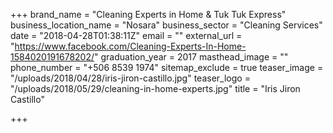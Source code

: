 +++
brand_name = "Cleaning Experts in Home & Tuk Tuk Express"
business_location_name = "Nosara"
business_sector = "Cleaning Services"
date = "2018-04-28T01:38:11Z"
email = ""
external_url = "https://www.facebook.com/Cleaning-Experts-In-Home-1584020191678202/"
graduation_year = 2017
masthead_image = ""
phone_number = "+506 8539 1974"
sitemap_exclude = true
teaser_image = "/uploads/2018/04/28/iris-jiron-castillo.jpg"
teaser_logo = "/uploads/2018/05/29/cleaning-in-home-experts.jpg"
title = "Iris Jiron Castillo"

+++

